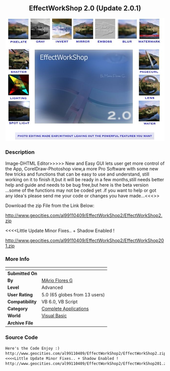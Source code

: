 ﻿<div align="center">

## EffectWorkShop 2\.0 \(Update 2\.0\.1\)

<img src="PIC2003852150371668.jpg">
</div>

### Description

Image-DHTML Editor>>>>> New and Easy GUI lets user get more control of the App, CorelDraw-Photoshop view,a more Pro Software with some new few tricks and functions that can be easy to use and understand, still working on it to finish it,but it will be ready in a few months,still needs better help and guide and needs to be bug free,but here is the beta version ...some of the functions may not be coded yet .if you want to help or got any idea's please send me your code or changes you have made...<<<<Enjoy this Free Version>>>

Download the zip File from the Link Below:

http://www.geocities.com/al99110409/EffectWorkShop2/EffectWorkShop2.zip

<<<<Little Update Minor Fixes.. + Shadow Enabled !

http://www.geocities.com/al99110409/EffectWorkShop2/EffectWorkShop201.zip
 
### More Info
 


<span>             |<span>
---                |---
**Submitted On**   |
**By**             |[MArio Flores G](https://github.com/Planet-Source-Code/PSCIndex/blob/master/ByAuthor/mario-flores-g.md)
**Level**          |Advanced
**User Rating**    |5.0 (65 globes from 13 users)
**Compatibility**  |VB 6\.0, VB Script
**Category**       |[Complete Applications](https://github.com/Planet-Source-Code/PSCIndex/blob/master/ByCategory/complete-applications__1-27.md)
**World**          |[Visual Basic](https://github.com/Planet-Source-Code/PSCIndex/blob/master/ByWorld/visual-basic.md)
**Archive File**   |[](https://github.com/Planet-Source-Code/mario-flores-g-effectworkshop-2-0-update-2-0-1__1-47435/archive/master.zip)





### Source Code

```
Here's the Code Enjoy :)
http://www.geocities.com/al99110409/EffectWorkShop2/EffectWorkShop2.zip
<<<<Little Update Minor Fixes.. + Shadow Enabled !
http://www.geocities.com/al99110409/EffectWorkShop2/EffectWorkShop201.zip
```

